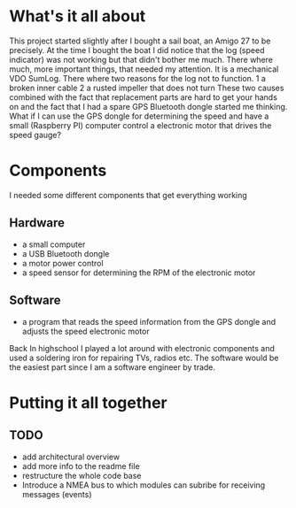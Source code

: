 # What's it all about
This project started slightly after I bought a sail boat, an Amigo 27 to be precisely.
At the time I bought the boat I did notice that the log (speed indicator) was not working
but that didn't bother me much. There where much, more important things, that needed my
attention. It is a mechanical VDO SumLog. There where two reasons for the log not to function.
1 a broken inner cable
2 a rusted impeller that does not turn
These two causes combined with the fact that replacement parts are hard to get your hands on
and the fact that I had a spare GPS Bluetooth dongle started me thinking. What if I can use
the GPS dongle for determining the speed and have a small (Raspberry PI) computer control a
electronic motor that drives the speed gauge?
# Components
I needed some different components that get everything working
## Hardware
* a small computer
* a USB Bluetooth dongle
* a motor power control
* a speed sensor for determining the RPM of the electronic motor 

## Software
* a program that reads the speed information from the GPS dongle and adjusts the speed electronic motor

Back In highschool I played a lot around with electronic components and used a soldering iron
for repairing TVs, radios etc. The software would be the easiest part since I am a software
engineer by trade.  

# Putting it all together

## TODO
* add architectural overview
* add more info to the readme file
* restructure the whole code base
* Introduce a NMEA bus to which modules can subribe for receiving messages (events)
